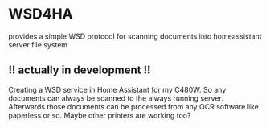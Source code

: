 # WSD4HA
provides a simple WSD protocol for scanning documents into homeassistant server file system


## **!! actually in development !!**

Creating a WSD service in Home Assistant for my C480W.
So any documents can always be scanned to the always running server. Afterwards those documents can be processed from any OCR software like paperless or so. Maybe other printers are working too?
